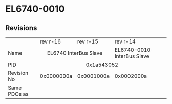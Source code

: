 # EL6740-0010

## Revisions
<table>
<tr>
<td></td>
<td>rev r-16</td>
<td>rev r-15</td>
<td>rev r-14</td>
</tr>
<tr>
<td>Name</td>
<td colspan=2 align="center">EL6740 InterBus Slave</td>
<td>EL6740-0010 InterBus Slave</td>
</tr>
<tr>
<td>PID</td>
<td colspan=3 align="center">0x1a543052</td>
</tr>
<tr>
<td>Revision No</td>
<td>0x0000000a</td>
<td>0x0001000a</td>
<td>0x0002000a</td>
</tr>
<tr>
<td>Same PDOs as</td>
<td colspan=3 align="center"></td>
</tr>
</table>
